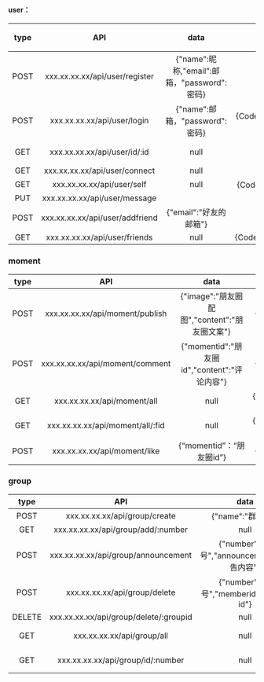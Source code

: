 

#### user：
|type|API|data|result|备注|
|:--:|:--:|:--:|:--:|:--------:|
|POST|xxx.xx.xx.xx/api/user/register|{"name":昵称,"email":邮箱，"password":密码}|{Code:200,Type:success}||
|POST|xxx.xx.xx.xx/api/user/login|{"name":邮箱，"password":密码}|{Code:200,Type:success，Message:"login success"}||
|GET|xxx.xx.xx.xx/api/user/id/:id|null|{Code:200,Type:success，Message:user.Info}||
|GET|xxx.xx.xx.xx/api/user/connect|null|null||
|GET|xxx.xx.xx.xx/api/user/self|null|{Code:200,Type:success，Message:user}||
|PUT|xxx.xx.xx.xx/api/user/message||{Code:200,Type:success}||
|POST|xxx.xx.xx.xx/api/user/addfriend|{"email":"好友的邮箱"}|{Code:200,Type:success}||
|GET|xxx.xx.xx.xx/api/user/friends|null|{Code:200,Type:success,MEssage:friends}||

### moment
|type|API|data|result|
|:--:|:--:|:--:|:--:|
|POST| xxx.xx.xx.xx/api/moment/publish |{"image":"朋友圈配图","content":"朋友圈文案"}|{Code:200,Type:success}|
|POST|xxx.xx.xx.xx/api/moment/comment|{"momentid":"朋友圈id","content":"评论内容"}|{Code:200,Type:success}|
|GET|xxx.xx.xx.xx/api/moment/all|null|{Code:200,Type:success，Message:momentsres}|
|GET|xxx.xx.xx.xx/api/moment/all/:fid|null|{Code:200,Type:success，Message:momentsres}|
|POST|xxx.xx.xx.xx/api/moment/like|{“momentid”：“朋友圈id”}|{Code:200,Type:success}|

### group

|  type  |                  API                   |                    data                     |                  result                   |      |
| :----: | :------------------------------------: | :-----------------------------------------: | :---------------------------------------: | ---- |
|  POST  |     xxx.xx.xx.xx/api/group/create      |              {"name":"群名称"}              |          {Code:200,Type:success}          |      |
|  GET   |   xxx.xx.xx.xx/api/group/add/:number   |                    null                     |          {Code:200,Type:success}          |      |
|  POST  |  xxx.xx.xx.xx/api/group/announcement   | {"number":"群号","announcement":"公告内容"} |          {Code:200,Type:success}          |      |
|  POST  |     xxx.xx.xx.xx/api/group/delete      |   {"number":"群号","memberid":"群成员id"}   |          {Code:200,Type:success}          |      |
| DELETE | xxx.xx.xx.xx/api/group/delete/:groupid |                    null                     |          {Code:200,Type:success}          |      |
|  GET   |       xxx.xx.xx.xx/api/group/all       |                    null                     | {Code:200,Type:success，Message:groupres} |      |
|  GET   |   xxx.xx.xx.xx/api/group/id/:number    |                    null                     | {Code:200,Type:success，Message:groupres} |      |

